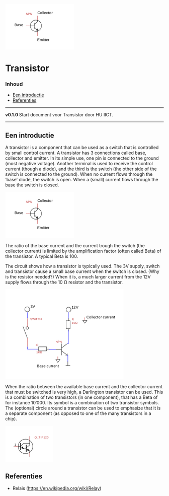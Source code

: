 ![logo](./img/Transistor.svg) [](logo-id)

# Transistor[](title-id) <!-- omit in toc -->

### Inhoud[](toc-id) <!-- omit in toc -->

- [Een introductie](#een-introductie)
- [Referenties](#referenties)

---

**v0.1.0 [](version-id)** Start document voor Transistor door HU IICT[](author-id).

---

## Een introductie

A transistor is a component that can be used as a switch that is controlled by small control current. A transistor has 3 connections called base, collector and emitter. In its simple use, one pin is connected to the ground (most negative voltage). Another terminal is used to receive the control current (though a diode), and the third is the switch (the other side of the switch is connected to the ground). When no current flows through the ‘base’ diode, the switch is open. When a (small) current flows through the base the switch is closed.

![Transistor pin names](../transistor/img/Transistor.svg)

The ratio of the base current and the current trough the switch (the collector current) is limited by the amplification factor (often called Beta) of the transistor. A typical Beta is 100.

The circuit shows how a transistor is typically used. The 3V supply, switch and transistor cause a small base current when the switch is closed. (Why is the resistor needed?) When it is, a much larger current from the 12V supply flows through the 10 Ω resistor and the transistor.

![Base and collector currents](../transistor/img/Base_and_collector_currents.svg)

When the ratio between the available base current and the collector current that must be switched is very high, a Darlington transistor can be used. This is a combination of two transistors (in one component), that has a Beta of for instance 10’000. Its symbol is a combination of two transistor symbols. The (optional) circle around a transistor can be used to emphasize that it is a separate component (as opposed to one of the many transistors in a chip).

![Darlington transistor](../transistor/img/Darlington_transistor.svg)

## Referenties

- Relais (<https://en.wikipedia.org/wiki/Relay>)